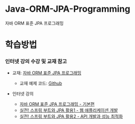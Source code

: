 # Java-ORM-JPA-Programming
자바 ORM 표준 JPA 프로그래밍

# 학습방법

### 인터넷 강의 수강 및 교재 참고


- 교재: [자바 ORM 표준 JPA 프로그래밍](http://www.kyobobook.co.kr/product/detailViewKor.laf?mallGb=KOR&ejkGb=KOR&barcode=9788960777330)
    + 교재 예제 코드: [Github](https://github.com/holyeye/jpabook.git)


- 인터넷 강의
    + [자바 ORM 표준 JPA 프로그래밍 - 기본편](https://www.inflearn.com/course/ORM-JPA-Basic)
    + [실전! 스프링 부트와 JPA 활용1 - 웹 애플리케이션 개발](https://www.inflearn.com/course/%EC%8A%A4%ED%94%84%EB%A7%81%EB%B6%80%ED%8A%B8-JPA-%ED%99%9C%EC%9A%A9-1)
    + [실전! 스프링 부트와 JPA 활용2 - API 개발과 성능 최적화](https://www.inflearn.com/course/%EC%8A%A4%ED%94%84%EB%A7%81%EB%B6%80%ED%8A%B8-JPA-API%EA%B0%9C%EB%B0%9C-%EC%84%B1%EB%8A%A5%EC%B5%9C%EC%A0%81%ED%99%94)